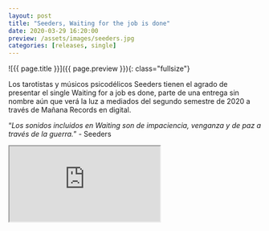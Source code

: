 ```yaml
---
layout: post
title: "Seeders, Waiting for the job is done"
date: 2020-03-29 16:20:00
preview: /assets/images/seeders.jpg
categories: [releases, single]
---
```


![{{ page.title }}]({{ page.preview }}){: class="fullsize"}

Los tarotistas y músicos psicodélicos Seeders tienen el agrado de presentar el single Waiting for a job es done, parte de una entrega sin nombre aún que verá la luz a mediados del segundo semestre de 2020 a través de Mañana Records en digital.

“*Los sonidos incluidos en Waiting son de impaciencia, venganza y de paz a través de la guerra.*” - Seeders


<div class="youtube-wrapper">
  <iframe src="https://www.youtube.com/embed/AFhFW_K5bjI" allowfullscreen></iframe>
</div>
